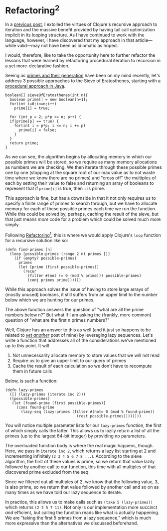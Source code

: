 # Refactoring<sup>2</sup>

In a [previous post](https://s-ajensen.github.io/meditations/2023/04/14/Refactoring-to-Recursion.html), I extolled the virtues of Clojure's recursive approach to iteration and the massive benefit provided by having tail call optimization implicit in its looping structure. As I have continued to work with the language, however, I have discovered that my approach in that article—while valid—may not have been as idiomatic as hoped.

I would, therefore, like to take the opportunity here to further refactor the lessons that were learned by refactoring procedural iteration to recursion in a yet more-declarative fashion.

Seeing as [primes and their generation](https://s-ajensen.github.io/meditations/2023/04/24/Primes-and-Pythagoreans.html) have been on my mind recently, let's address 3 possible approaches to the Sieve of Eratosthenes, starting with a [procedural approach in Java](https://www.geeksforgeeks.org/java-program-for-sieve-of-eratosthenes/).

```
boolean[] sieveOfEratosthenes(int n){
  boolean prime[] = new boolean[n+1];
  for(int i=0;i<=n;i++)
    prime[i] = true;
         
  for (int p = 2; p*p <= n; p++) {
  if(prime[p] == true) {
    for(int i = p*p; i <= n; i += p)
      prime[i] = false;
    }
  }
  return prime;
}
```

As we can see, the algorithm begins by allocating memory in which our possible primes will be stored, so we require as many memory allocations as numbers we are checking. We then iterate through these possible primes one by one (stopping at the square root of our max value as to not waste time where we know there are no primes) and "cross off" the multiples of each by setting their value to false and returning an array of booleans to represent that if `prime[i]` is true, then `i` is prime.

This approach is fine, but has a downside in that it not only requires us to specify a finite range of primes to search through, but we have to allocate memory for each of these possible primes each time we run the function. While this could be solved by, perhaps, caching the result of the sieve, but that just means *more* code for a problem which could be solved much more simply.

Following [Refactoring<sup>1</sup>](https://s-ajensen.github.io/meditations/2023/04/14/Refactoring-to-Recursion.html), this is where we would apply Clojure's `loop` function for a recursive solution like so:

```
(defn find-primes [n]
  (loop [possible-primes (range 2 n) primes []]
    (if (empty? possible-primes)
      primes
      (let [prime (first possible-primes)]
        (recur
          (filter #(not (= 0 (mod % prime))) possible-primes)
          (conj primes prime))))))
```

While this approach solves the issue of having to store large arrays of (mostly unused) booleans, it still suffers from an upper limit to the number below which we are hunting for our primes. 

The above function answers the question of "what are all the prime numbers below n?" But what if I am asking the (frankly, more common) question of "what are the first n primes numbers?"

Well, Clojure has an answer to this as well (and it just so happens to be related to *[yet another](https://s-ajensen.github.io/meditations/2023/04/12/Working-Faster-by-Working-Lazier.html)* post of mine) by leveraging lazy sequences. Let's write a function that addresses all of the considerations we've mentioned up to this point. It will
1. Not unnecessarily allocate memory to store values that we will not read
2. Require us to give an upper limit to our query of primes
3. Cache the result of each calculation so we don't have to recompute them in future calls

Below, is such a function:
```
(defn lazy-primes
  ([] (lazy-primes (iterate inc 2)))
  ([possible-primes]
   (let [found-prime (first possible-primes)]
     (cons found-prime
       (lazy-seq (lazy-primes (filter #(not= 0 (mod % found-prime))
                                (rest possible-primes))))))))
```

You will notice multiple parameter lists for our `lazy-primes` function, the first of which simply calls the latter. This allows us to lazily return a list of all the primes (up to the largest 64-bit integer) by providing no parameters.

The overloaded function body is where the real magic happens, though. Here, we pass in `iterate inc 2`, which returns a lazy list starting at 2 and incrementing infinitely (`2 3 4 5 6 7 8 ...`). According to the sieve algorithm, the first of these values is prime, so we return that value lazily followed by another call to our function, this time with all multiples of that discovered prime excluded from the seq.

Since we filtered out all multiples of 2, we know that the following value, 3, is also prime, so we return that value followed by another call and so on as many times as we have told our lazy sequence to iterate.

In practice, this allows us to make calls such as `(take 5 (lazy-primes))` which returns `(2 3 5 7 11)`. Not only is our implementation more succinct *and* efficient, but calling the function reads like what is actually happening. We are "taking the first 5 primes from a lazy sequence," which is much more expressive than the alternatives we discussed beforehand.

